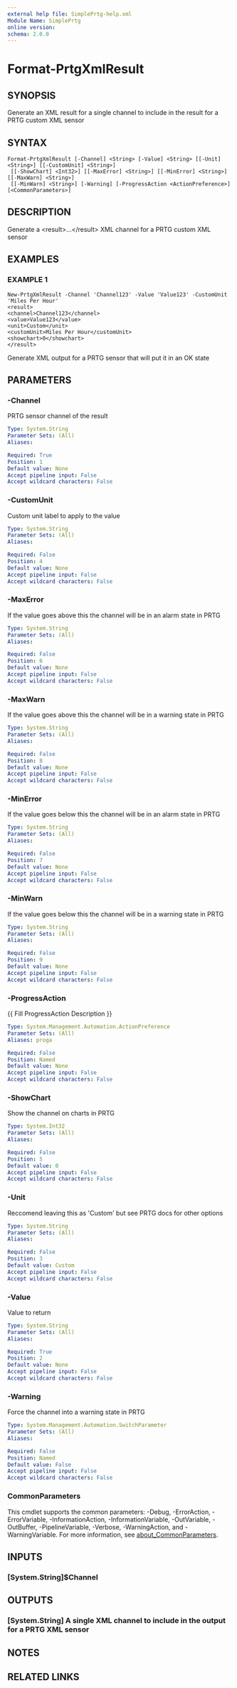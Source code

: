 ```yaml
---
external help file: SimplePrtg-help.xml
Module Name: SimplePrtg
online version:
schema: 2.0.0
---
```


# Format-PrtgXmlResult

## SYNOPSIS
Generate an XML result for a single channel to include in the result for a PRTG custom XML sensor

## SYNTAX

```
Format-PrtgXmlResult [-Channel] <String> [-Value] <String> [[-Unit] <String>] [[-CustomUnit] <String>]
 [[-ShowChart] <Int32>] [[-MaxError] <String>] [[-MinError] <String>] [[-MaxWarn] <String>]
 [[-MinWarn] <String>] [-Warning] [-ProgressAction <ActionPreference>] [<CommonParameters>]
```

## DESCRIPTION
Generate a \<result\>...\</result\> XML channel for a PRTG custom XML sensor

## EXAMPLES

### EXAMPLE 1
```
New-PrtgXmlResult -Channel 'Channel123' -Value 'Value123' -CustomUnit 'Miles Per Hour'
<result>
<channel>Channel123</channel>
<value>Value123</value>
<unit>Custom</unit>
<customUnit>Miles Per Hour</customUnit>
<showchart>0</showchart>
</result>
```

Generate XML output for a PRTG sensor that will put it in an OK state

## PARAMETERS

### -Channel
PRTG sensor channel of the result

```yaml
Type: System.String
Parameter Sets: (All)
Aliases:

Required: True
Position: 1
Default value: None
Accept pipeline input: False
Accept wildcard characters: False
```

### -CustomUnit
Custom unit label to apply to the value

```yaml
Type: System.String
Parameter Sets: (All)
Aliases:

Required: False
Position: 4
Default value: None
Accept pipeline input: False
Accept wildcard characters: False
```

### -MaxError
If the value goes above this the channel will be in an alarm state in PRTG

```yaml
Type: System.String
Parameter Sets: (All)
Aliases:

Required: False
Position: 6
Default value: None
Accept pipeline input: False
Accept wildcard characters: False
```

### -MaxWarn
If the value goes above this the channel will be in a warning state in PRTG

```yaml
Type: System.String
Parameter Sets: (All)
Aliases:

Required: False
Position: 8
Default value: None
Accept pipeline input: False
Accept wildcard characters: False
```

### -MinError
If the value goes below this the channel will be in an alarm state in PRTG

```yaml
Type: System.String
Parameter Sets: (All)
Aliases:

Required: False
Position: 7
Default value: None
Accept pipeline input: False
Accept wildcard characters: False
```

### -MinWarn
If the value goes below this the channel will be in a warning state in PRTG

```yaml
Type: System.String
Parameter Sets: (All)
Aliases:

Required: False
Position: 9
Default value: None
Accept pipeline input: False
Accept wildcard characters: False
```

### -ProgressAction
{{ Fill ProgressAction Description }}

```yaml
Type: System.Management.Automation.ActionPreference
Parameter Sets: (All)
Aliases: proga

Required: False
Position: Named
Default value: None
Accept pipeline input: False
Accept wildcard characters: False
```

### -ShowChart
Show the channel on charts in PRTG

```yaml
Type: System.Int32
Parameter Sets: (All)
Aliases:

Required: False
Position: 5
Default value: 0
Accept pipeline input: False
Accept wildcard characters: False
```

### -Unit
Reccomend leaving this as 'Custom' but see PRTG docs for other options

```yaml
Type: System.String
Parameter Sets: (All)
Aliases:

Required: False
Position: 3
Default value: Custom
Accept pipeline input: False
Accept wildcard characters: False
```

### -Value
Value to return

```yaml
Type: System.String
Parameter Sets: (All)
Aliases:

Required: True
Position: 2
Default value: None
Accept pipeline input: False
Accept wildcard characters: False
```

### -Warning
Force the channel into a warning state in PRTG

```yaml
Type: System.Management.Automation.SwitchParameter
Parameter Sets: (All)
Aliases:

Required: False
Position: Named
Default value: False
Accept pipeline input: False
Accept wildcard characters: False
```

### CommonParameters
This cmdlet supports the common parameters: -Debug, -ErrorAction, -ErrorVariable, -InformationAction, -InformationVariable, -OutVariable, -OutBuffer, -PipelineVariable, -Verbose, -WarningAction, and -WarningVariable. For more information, see [about_CommonParameters](http://go.microsoft.com/fwlink/?LinkID=113216).

## INPUTS

### [System.String]$Channel
## OUTPUTS

### [System.String] A single XML channel to include in the output for a PRTG XML sensor
## NOTES

## RELATED LINKS
